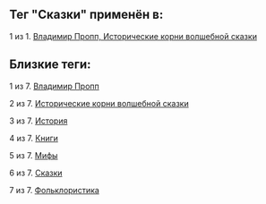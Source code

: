 ## Тег "Сказки" применён в:

1 из 1. [Владимир Пропп, Исторические корни волшебной сказки](../Книги/Прочее/Владимир%20Пропп%20-%20Исторические%20корни%20волшебной%20сказки.md)

## Близкие теги:

1 из 7. [Владимир Пропп](./владимир%20пропп.md)

2 из 7. [Исторические корни волшебной сказки](./исторические%20корни%20волшебной%20сказки.md)

3 из 7. [История](./история.md)

4 из 7. [Книги](./книги.md)

5 из 7. [Мифы](./мифы.md)

6 из 7. [Сказки](./сказки.md)

7 из 7. [Фольклористика](./фольклористика.md)

